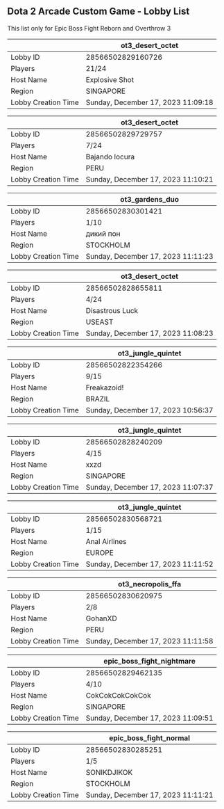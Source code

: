 ## Dota 2 Arcade Custom Game - Lobby List

This list only for Epic Boss Fight Reborn and Overthrow 3

|  | ot3_desert_octet |
| ------ | ------ |
| Lobby ID | 28566502829160726 |
| Players | 21/24 |
| Host Name | Explosive Shot |
| Region | SINGAPORE |
| Lobby Creation Time | Sunday, December 17, 2023 11:09:18 |


|  | ot3_desert_octet |
| ------ | ------ |
| Lobby ID | 28566502829729757 |
| Players | 7/24 |
| Host Name | Bajando locura |
| Region | PERU |
| Lobby Creation Time | Sunday, December 17, 2023 11:10:21 |


|  | ot3_gardens_duo |
| ------ | ------ |
| Lobby ID | 28566502830301421 |
| Players | 1/10 |
| Host Name | дикий пон |
| Region | STOCKHOLM |
| Lobby Creation Time | Sunday, December 17, 2023 11:11:23 |


|  | ot3_desert_octet |
| ------ | ------ |
| Lobby ID | 28566502828655811 |
| Players | 4/24 |
| Host Name | Disastrous Luck |
| Region | USEAST |
| Lobby Creation Time | Sunday, December 17, 2023 11:08:23 |


|  | ot3_jungle_quintet |
| ------ | ------ |
| Lobby ID | 28566502822354266 |
| Players | 9/15 |
| Host Name | Freakazoid! |
| Region | BRAZIL |
| Lobby Creation Time | Sunday, December 17, 2023 10:56:37 |


|  | ot3_jungle_quintet |
| ------ | ------ |
| Lobby ID | 28566502828240209 |
| Players | 4/15 |
| Host Name | xxzd |
| Region | SINGAPORE |
| Lobby Creation Time | Sunday, December 17, 2023 11:07:37 |


|  | ot3_jungle_quintet |
| ------ | ------ |
| Lobby ID | 28566502830568721 |
| Players | 1/15 |
| Host Name | Anal Airlines |
| Region | EUROPE |
| Lobby Creation Time | Sunday, December 17, 2023 11:11:52 |


|  | ot3_necropolis_ffa |
| ------ | ------ |
| Lobby ID | 28566502830620975 |
| Players | 2/8 |
| Host Name | GohanXD |
| Region | PERU |
| Lobby Creation Time | Sunday, December 17, 2023 11:11:58 |


|  | epic_boss_fight_nightmare |
| ------ | ------ |
| Lobby ID | 28566502829462135 |
| Players | 4/10 |
| Host Name | CokCokCokCokCok |
| Region | SINGAPORE |
| Lobby Creation Time | Sunday, December 17, 2023 11:09:51 |


|  | epic_boss_fight_normal |
| ------ | ------ |
| Lobby ID | 28566502830285251 |
| Players | 1/5 |
| Host Name | SONIKDJIKOK |
| Region | STOCKHOLM |
| Lobby Creation Time | Sunday, December 17, 2023 11:11:21 |


